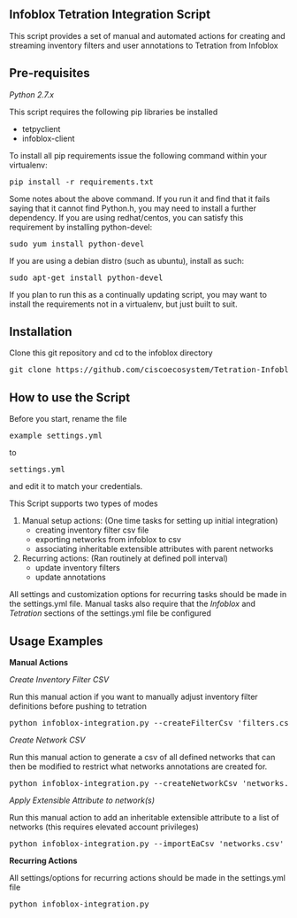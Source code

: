 ## Infoblox Tetration Integration Script

This script provides a set of manual and automated actions for creating and streaming inventory filters and user annotations to Tetration from Infoblox

## Pre-requisites
*Python 2.7.x*

This script requires the following pip libraries be installed

- tetpyclient
- infoblox-client

To install all pip requirements issue the following command within your virtualenv:
<pre>
pip install -r requirements.txt
</pre>

Some notes about the above command. If you run it and find that it fails saying that it cannot find Python.h, you may need to install a further dependency. If you are using redhat/centos, you can satisfy this requirement by installing python-devel:
<pre>
sudo yum install python-devel
</pre>
If you are using a debian distro (such as ubuntu), install as such:
<pre>
sudo apt-get install python-devel
</pre>

If you plan to run this as a continually updating script, you may want to install the requirements not in a virtualenv, but just built to suit.

## Installation
Clone this git repository and cd to the infoblox directory
<pre>
git clone https://github.com/ciscoecosystem/Tetration-Infoblox.git
</pre>

## How to use the Script

Before you start, rename the file <pre>example_settings.yml</pre> to <pre>settings.yml</pre> and edit it to match your credentials.

This Script supports two types of modes

1. Manual setup actions: (One time tasks for setting up initial integration)
    * creating inventory filter csv file
    * exporting networks from infoblox to csv
    * associating inheritable extensible attributes with parent networks
2. Recurring actions: (Ran routinely at defined poll interval)
    * update inventory filters
    * update annotations

All settings and customization options for recurring tasks should be made in the settings.yml file.  Manual tasks also require that the *Infoblox* and *Tetration* sections of the settings.yml file be configured

## Usage Examples
<b>Manual Actions</b>

*Create Inventory Filter CSV*

Run this manual action if you want to manually adjust inventory filter definitions before pushing to tetration
<pre>
python infoblox-integration.py --createFilterCsv 'filters.csv'
</pre>

*Create Network CSV*

Run this manual action to generate a csv of all defined networks that can then be modified to restrict what networks annotations are created for. 
<pre>
python infoblox-integration.py --createNetworkCsv 'networks.csv'
</pre>

*Apply Extensible Attribute to network(s)*

Run this manual action to add an inheritable extensible attribute to a list of networks (this requires elevated account privileges)
<pre>
python infoblox-integration.py --importEaCsv 'networks.csv' --importEaName 'Location' --importEaValue 'US-DC-1'
</pre>

<b>Recurring Actions</b>

All settings/options for recurring actions should be made in the settings.yml file
<pre>
python infoblox-integration.py
</pre>
